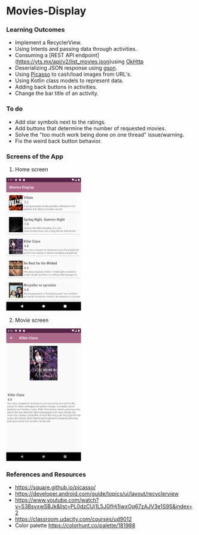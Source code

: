 # Movies-Display
### Learning Outcomes
- Implement a RecyclerView.
- Using Intents and passing data through activities.
- Consuming a [REST API endpoint] (https://yts.mx/api/v2/list_movies.json)using [OkHttp](https://square.github.io/okhttp/)
- Deserializing JSON response using [gson](https://github.com/google/gson).
- Using [Picasso](https://square.github.io/picasso/) to cash/load images from URL's.
- Using Kotlin class models to represent data.
- Adding back buttons in activities.
- Change the bar title of an activity.

### To do
- Add star symbols next to the ratings.
- Add buttons that determine the number of requested movies.
- Solve the "too much work being done on one thread" issue/warning.
- Fix the weird back button behavior.

### Screens of the App
1. Home screen
<img alt="screenshot of home screen" src="screenshots/Home.png" width="200">

2. Movie screen
<img alt="screenshot of home screen" src="screenshots/Movie_row.png" width="200">

### References and Resources
  - https://square.github.io/picasso/
  - https://developer.android.com/guide/topics/ui/layout/recyclerview
  - https://www.youtube.com/watch?v=53BsyxwSBJk&list=PL0dzCUj1L5JGfHj1lwxOq67zAJV3e1S9S&index=2
  - https://classroom.udacity.com/courses/ud9012
  - Color palette https://colorhunt.co/palette/181988

